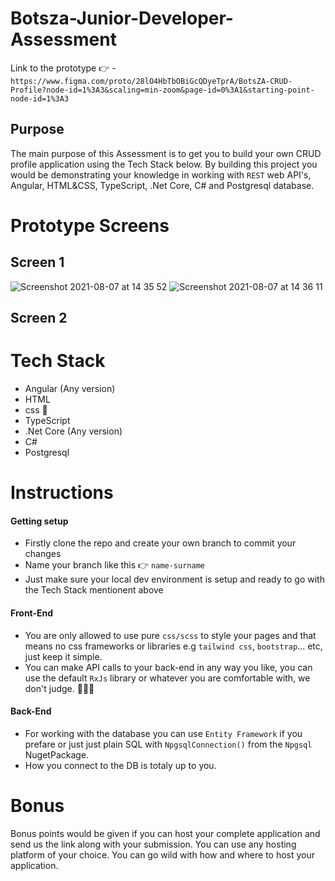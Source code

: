 # Botsza-Junior-Developer-Assessment

Link to the prototype 👉 - `https://www.figma.com/proto/28lO4HbTbOBiGcQDyeTprA/BotsZA-CRUD-Profile?node-id=1%3A3&scaling=min-zoom&page-id=0%3A1&starting-point-node-id=1%3A3`

## Purpose

The main purpose of this Assessment is to get you to build your own CRUD profile application using the Tech Stack below. By building this project you would be demonstrating your knowledge in working with `REST` web API's, Angular, HTML&CSS, TypeScript, .Net Core, C# and Postgresql database. 

# Prototype Screens

## Screen 1

![Screenshot 2021-08-07 at 14 35 52](https://user-images.githubusercontent.com/54524026/128601712-ad3e5c14-f489-4098-9bee-ebdaa8113944.png)
![Screenshot 2021-08-07 at 14 36 11](https://user-images.githubusercontent.com/54524026/128601717-2c7ba7c4-dee2-4599-8248-a62e5b688ebd.png)

## Screen 2

# Tech Stack
- Angular (Any version)
- HTML
- css 💅
- TypeScript
- .Net Core (Any version)
- C#
- Postgresql


# Instructions

#### Getting setup

- Firstly clone the repo and create your own branch to commit your changes
- Name your branch like this 👉 `name-surname`
- Just make sure your local dev environment is setup and ready to go with the Tech Stack mentionent above

#### Front-End

- You are only allowed to use pure `css/scss` to style your pages and that means no css frameworks or libraries e.g `tailwind css`, `bootstrap`... etc, just keep it simple.
- You can make API calls to your back-end in any way you like, you can use the default `RxJs` library or whatever you are comfortable with, we don't judge. 💁🏻‍♂️

#### Back-End

- For working with the database you can use `Entity Framework` if you prefare or just just plain SQL with `NpgsqlConnection()` from the `Npgsql` NugetPackage.
- How you connect to the DB is totaly up to you.

# Bonus

Bonus points would be given if you can host your complete application and send us the link along with your submission. You can use any hosting platform of your choice. You can go wild with how and where to host your application.

